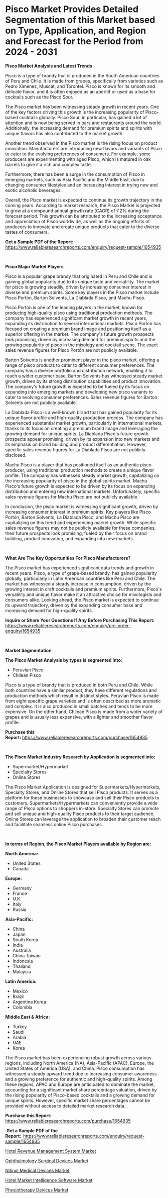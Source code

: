<p><h1>Pisco Market Provides Detailed Segmentation of this Market based on Type, Application, and Region and Forecast for the Period from 2024 - 2031</h1></p><p><strong>Pisco Market Analysis and Latest Trends</strong></p>
<p><p>Pisco is a type of brandy that is produced in the South American countries of Peru and Chile. It is made from grapes, specifically from varieties such as Pedro Ximenez, Muscat, and Torontel. Pisco is known for its smooth and delicate flavor, and it is often enjoyed as an aperitif or used as a base for cocktails such as the Pisco Sour.</p><p>The Pisco market has been witnessing steady growth in recent years. One of the key factors driving this growth is the increasing popularity of Pisco-based cocktails globally. Pisco Sour, in particular, has gained a lot of attention and is now being served in bars and restaurants around the world. Additionally, the increasing demand for premium spirits and spirits with unique flavors has also contributed to the market growth.</p><p>Another trend observed in the Pisco market is the rising focus on product innovation. Manufacturers are introducing new flavors and variants of Pisco to cater to the evolving preferences of consumers. For example, some producers are experimenting with aged Pisco, which is matured in oak barrels to give it a rich and complex taste.</p><p>Furthermore, there has been a surge in the consumption of Pisco in emerging markets, such as Asia Pacific and the Middle East, due to changing consumer lifestyles and an increasing interest in trying new and exotic alcoholic beverages.</p><p>Overall, the Pisco market is expected to continue its growth trajectory in the coming years. According to market research, the Pisco Market is projected to grow at a compound annual growth rate (CAGR) of 7.2% during the forecast period. This growth can be attributed to the increasing acceptance and appreciation of Pisco worldwide, as well as the ongoing efforts of producers to innovate and create unique products that cater to the diverse tastes of consumers.</p></p>
<p><strong>Get a Sample PDF of the Report:&nbsp;</strong> <a href="https://www.reliableresearchreports.com/enquiry/request-sample/1654935">https://www.reliableresearchreports.com/enquiry/request-sample/1654935</a></p>
<p>&nbsp;</p>
<p><strong>Pisco Major Market Players</strong></p>
<p><p>Pisco is a popular grape brandy that originated in Peru and Chile and is gaining global popularity due to its unique taste and versatility. The market for pisco is growing steadily, driven by increasing consumer interest in diverse and premium spirits. Some key players in the Pisco market include Pisco Portón, Barton Solvents, La Diablada Pisco, and Machu Pisco.</p><p>Pisco Portón is one of the leading players in the market, known for producing high-quality pisco using traditional production methods. The company has experienced significant market growth in recent years, expanding its distribution to several international markets. Pisco Portón has focused on creating a premium brand image and positioning itself as a superior offering in the market. The company's future growth prospects look promising, driven by increasing demand for premium spirits and the growing popularity of pisco in the mixology and cocktail scene. The exact sales revenue figures for Pisco Portón are not publicly available.</p><p>Barton Solvents is another prominent player in the pisco market, offering a range of pisco products to cater to different consumer preferences. The company has a diverse portfolio and distribution network, enabling it to reach a wider customer base. Barton Solvents has witnessed steady market growth, driven by its strong distribution capabilities and product innovation. The company's future growth is expected to be fueled by its focus on expanding into emerging markets and developing new pisco variants to cater to evolving consumer preferences. Sales revenue figures for Barton Solvents are not publicly available.</p><p>La Diablada Pisco is a well-known brand that has gained popularity for its unique flavor profile and high-quality production process. The company has experienced substantial market growth, particularly in international markets, thanks to its focus on creating a premium brand image and leveraging the growing demand for unique spirits. La Diablada Pisco's future growth prospects appear promising, driven by its expansion into new markets and its emphasis on brand building and product differentiation. However, specific sales revenue figures for La Diablada Pisco are not publicly disclosed.</p><p>Machu Pisco is a player that has positioned itself as an authentic pisco producer, using traditional production methods to create a unique flavor profile. The company has witnessed steady market growth, capitalizing on the increasing popularity of pisco in the global spirits market. Machu Pisco's future growth is expected to be driven by its focus on expanding distribution and entering new international markets. Unfortunately, specific sales revenue figures for Machu Pisco are not publicly available.</p><p>In conclusion, the pisco market is witnessing significant growth, driven by increasing consumer interest in premium spirits. Key players like Pisco Portón, Barton Solvents, La Diablada Pisco, and Machu Pisco are capitalizing on this trend and experiencing market growth. While specific sales revenue figures may not be publicly available for these companies, their future prospects look promising, fueled by their focus on brand building, product innovation, and expanding into new markets.</p></p>
<p>&nbsp;</p>
<p><strong>What Are The Key Opportunities For Pisco Manufacturers?</strong></p>
<p><p>The Pisco market has experienced significant data trends and growth in recent years. Pisco, a type of grape-based brandy, has gained popularity globally, particularly in Latin American countries like Peru and Chile. The market has witnessed a steady increase in consumption, driven by the growing interest in craft cocktails and premium spirits. Furthermore, Pisco's versatility and unique flavor make it an attractive choice for mixologists and consumers alike. Looking ahead, the Pisco market is expected to continue its upward trajectory, driven by the expanding consumer base and increasing demand for high-quality spirits.</p></p>
<p><strong>Inquire or Share Your Questions If Any Before Purchasing This Report:</strong> <a href="https://www.reliableresearchreports.com/enquiry/pre-order-enquiry/1654935">https://www.reliableresearchreports.com/enquiry/pre-order-enquiry/1654935</a></p>
<p>&nbsp;</p>
<p><strong>Market Segmentation</strong></p>
<p><strong>The Pisco Market Analysis by types is segmented into:</strong></p>
<p><ul><li>Peruvian Pisco</li><li>Chilean Pisco</li></ul></p>
<p><p>Pisco is a type of brandy that is produced in both Peru and Chile. While both countries have a similar product, they have different regulations and production methods which result in distinct styles. Peruvian Pisco is made from eight specific grape varieties and is often described as more aromatic and complex. It is also produced in small batches and tends to be more expensive. On the other hand, Chilean Pisco is made from a wider variety of grapes and is usually less expensive, with a lighter and smoother flavor profile.</p></p>
<p><strong>Purchase this Report:&nbsp;</strong><a href="https://www.reliableresearchreports.com/purchase/1654935">https://www.reliableresearchreports.com/purchase/1654935</a></p>
<p>&nbsp;</p>
<p><strong>The Pisco Market Industry Research by Application is segmented into:</strong></p>
<p><ul><li>Supermarket/Hypermarket</li><li>Specialty Stores</li><li>Online Stores</li></ul></p>
<p><p>The Pisco Market Application is designed for Supermarkets/Hypermarkets, Specialty Stores, and Online Stores that sell Pisco products. It serves as a platform for these businesses to showcase and sell their Pisco products to customers. Supermarkets/Hypermarkets can conveniently provide a wide range of Pisco options to shoppers in-store. Specialty Stores can promote and sell unique and high-quality Pisco products to their target audience. Online Stores can leverage the application to broaden their customer reach and facilitate seamless online Pisco purchases.</p></p>
<p>&nbsp;</p>
<p><strong>In terms of Region, the Pisco Market Players available by Region are:</strong></p>
<p>
    <p> <strong> North America: </strong>
        <ul>
            <li>United States</li>
            <li>Canada</li>
        </ul>
        </p> 
    <p> <strong> Europe: </strong>
        <ul>
            <li>Germany</li>
            <li>France</li>
            <li>U.K.</li>
            <li>Italy</li>
            <li>Russia</li>
        </ul>
        </p> 
    <p> <strong> Asia-Pacific: </strong>
        <ul>
            <li>China</li>
            <li>Japan</li>
            <li>South Korea</li>
            <li>India</li>
            <li>Australia</li>
            <li>China Taiwan</li>
            <li>Indonesia</li>
            <li>Thailand</li>
            <li>Malaysia</li>
        </ul>
        </p> 
    <p> <strong> Latin America: </strong>
        <ul>
            <li>Mexico</li>
            <li>Brazil</li>
            <li>Argentina Korea</li>
            <li>Colombia</li>
        </ul>
        </p> 
    <p> <strong> Middle East & Africa: </strong>
        <ul>
            <li>Turkey</li>
            <li>Saudi</li>
            <li>Arabia</li>
            <li>UAE</li>
            <li>Korea</li>
        </ul>
    </p>
    </p>
<p><p>The Pisco market has been experiencing robust growth across various regions, including North America (NA), Asia-Pacific (APAC), Europe, the United States of America (USA), and China. Pisco consumption has witnessed a steady upward trend due to increasing consumer awareness and a growing preference for authentic and high-quality spirits. Among these regions, APAC and Europe are anticipated to dominate the market, accounting for a significant market share percentage valuation, driven by the rising popularity of Pisco-based cocktails and a growing demand for unique spirits. However, specific market share percentages cannot be provided without access to detailed market research data.</p></p>
<p><strong>Purchase this Report: </strong><a href="https://www.reliableresearchreports.com/purchase/1654935">https://www.reliableresearchreports.com/purchase/1654935</a></p>
<p>&nbsp;<strong>Get a Sample PDF of the Report:&nbsp;&nbsp;</strong><a href="https://www.reliableresearchreports.com/enquiry/request-sample/1654935">https://www.reliableresearchreports.com/enquiry/request-sample/1654935</a></p>
<p><strong></strong></p>
<p><p><a href="https://github.com/mharielmesa/Market-Research-Report-List-1/blob/main/hotel-revenue-management-system-market.md">Hotel Revenue Management System Market</a></p><p><a href="https://medium.com/@anthonywade766/ophthalmology-surgical-devices-market-competitive-analysis-market-trends-and-forecast-to-2030-1fa9fd68a74f">Ophthalmology Surgical Devices Market</a></p><p><a href="https://medium.com/p/623e53c41de7/edit">Nitinol Medical Devices Market</a></p><p><a href="https://github.com/changoleonlaverguenzanoexiste/Market-Research-Report-List-1/blob/main/hotel-market-intelligence-software-market.md">Hotel Market Intelligence Software Market</a></p><p><a href="https://medium.com/@anthonywade766/physiotherapy-devices-market-report-reveals-the-latest-trends-and-growth-opportunities-of-this-07ae92c59453">Physiotherapy Devices Market</a></p></p>